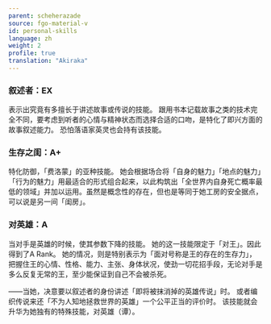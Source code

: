 ```yaml
---
parent: scheherazade
source: fgo-material-v
id: personal-skills
language: zh
weight: 2
profile: true
translation: "Akiraka"
---
```


### 叙述者：EX

表示出究竟有多擅长于讲述故事或传说的技能。
跟用书本记载故事之类的技术完全不同，要考虑到听者的心情与精神状态而选择合适的口吻，是特化了即兴方面的故事叙述能力。
恐怕落语家英灵也会持有该技能。

### 生存之闺：A+

特化防御，「费洛蒙」的亚种技能。
她会根据场合将「自身的魅力」「地点的魅力」「行为的魅力」用最适合的形式组合起来，以此构筑出「全世界内自身死亡概率最低的领域」并加以运用。虽然是概念性的存在，但也是等同于她工房的安全据点，可以说是另一间「闺房」。

### 对英雄：A

当对手是英雄的时候，使其参数下降的技能。
她的这一技能限定于「对王」。因此得到了A Rank。
她的情况，则是特别表示为「面对号称是王的存在的生存力」，把握住王的心情、性格、能力、主张、身体状况，使劲一切花招手段，无论对手是多么反复无常的王，至少能保证到自己不会被杀死。

——当她，决意要以叙述者的身份讲述「即将被抹消掉的英雄传说」时。
或者编织传说来还「不为人知地拯救世界的英雄」一个公平正当的评价时。
该技能就会升华为她独有的特殊技能，对英雄（谭）。
